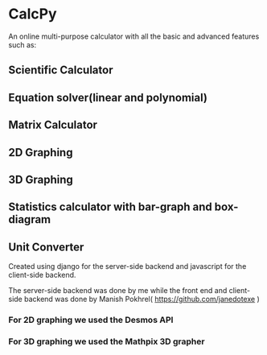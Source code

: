 # CalcPy

An online multi-purpose calculator with all the basic and advanced features such as:

## Scientific Calculator
## Equation solver(linear and polynomial)
## Matrix Calculator
## 2D Graphing
## 3D Graphing
## Statistics calculator with bar-graph and box-diagram
## Unit Converter

Created using django for the server-side backend and javascript for the client-side backend.

The server-side backend was done by me while the front end and client-side backend was done by Manish Pokhrel( https://github.com/janedotexe )

### For 2D graphing we used the Desmos API
### For 3D graphing we used the Mathpix 3D grapher
